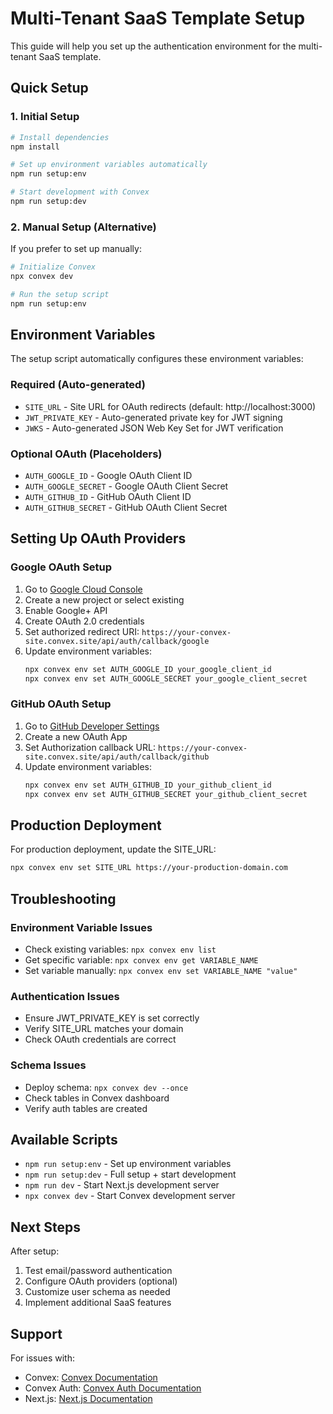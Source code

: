 # Multi-Tenant SaaS Template Setup

This guide will help you set up the authentication environment for the multi-tenant SaaS template.

## Quick Setup

### 1. Initial Setup
```bash
# Install dependencies
npm install

# Set up environment variables automatically
npm run setup:env

# Start development with Convex
npm run setup:dev
```

### 2. Manual Setup (Alternative)
If you prefer to set up manually:

```bash
# Initialize Convex
npx convex dev

# Run the setup script
npm run setup:env
```

## Environment Variables

The setup script automatically configures these environment variables:

### Required (Auto-generated)
- `SITE_URL` - Site URL for OAuth redirects (default: http://localhost:3000)
- `JWT_PRIVATE_KEY` - Auto-generated private key for JWT signing
- `JWKS` - Auto-generated JSON Web Key Set for JWT verification

### Optional OAuth (Placeholders)
- `AUTH_GOOGLE_ID` - Google OAuth Client ID
- `AUTH_GOOGLE_SECRET` - Google OAuth Client Secret  
- `AUTH_GITHUB_ID` - GitHub OAuth Client ID
- `AUTH_GITHUB_SECRET` - GitHub OAuth Client Secret

## Setting Up OAuth Providers

### Google OAuth Setup
1. Go to [Google Cloud Console](https://console.cloud.google.com/)
2. Create a new project or select existing
3. Enable Google+ API
4. Create OAuth 2.0 credentials
5. Set authorized redirect URI: `https://your-convex-site.convex.site/api/auth/callback/google`
6. Update environment variables:
   ```bash
   npx convex env set AUTH_GOOGLE_ID your_google_client_id
   npx convex env set AUTH_GOOGLE_SECRET your_google_client_secret
   ```

### GitHub OAuth Setup
1. Go to [GitHub Developer Settings](https://github.com/settings/developers)
2. Create a new OAuth App
3. Set Authorization callback URL: `https://your-convex-site.convex.site/api/auth/callback/github`
4. Update environment variables:
   ```bash
   npx convex env set AUTH_GITHUB_ID your_github_client_id
   npx convex env set AUTH_GITHUB_SECRET your_github_client_secret
   ```

## Production Deployment

For production deployment, update the SITE_URL:
```bash
npx convex env set SITE_URL https://your-production-domain.com
```

## Troubleshooting

### Environment Variable Issues
- Check existing variables: `npx convex env list`
- Get specific variable: `npx convex env get VARIABLE_NAME`
- Set variable manually: `npx convex env set VARIABLE_NAME "value"`

### Authentication Issues
- Ensure JWT_PRIVATE_KEY is set correctly
- Verify SITE_URL matches your domain
- Check OAuth credentials are correct

### Schema Issues
- Deploy schema: `npx convex dev --once`
- Check tables in Convex dashboard
- Verify auth tables are created

## Available Scripts

- `npm run setup:env` - Set up environment variables
- `npm run setup:dev` - Full setup + start development
- `npm run dev` - Start Next.js development server
- `npx convex dev` - Start Convex development server

## Next Steps

After setup:
1. Test email/password authentication
2. Configure OAuth providers (optional)
3. Customize user schema as needed
4. Implement additional SaaS features

## Support

For issues with:
- Convex: [Convex Documentation](https://docs.convex.dev/)
- Convex Auth: [Convex Auth Documentation](https://labs.convex.dev/auth)
- Next.js: [Next.js Documentation](https://nextjs.org/docs)